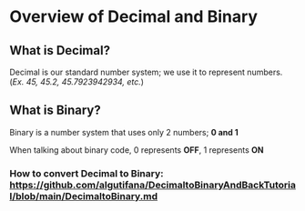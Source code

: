 # Overview of Decimal and Binary

## What is Decimal?
Decimal is our standard number system; we use it to represent numbers. (*Ex. 45, 45.2, 45.7923942934, etc.*)


## What is Binary?

Binary is a number system that uses only 2 numbers; **0 and 1**

When talking about binary code, 0 represents **OFF**, 1 represents **ON**



### How to convert Decimal to Binary: https://github.com/algutifana/DecimaltoBinaryAndBackTutorial/blob/main/DecimaltoBinary.md
